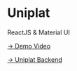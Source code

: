 # Uniplat 
ReactJS & Material UI

[-> Demo Video ](https://www.youtube.com/watch?v=sGqz75Ve1kQ)

[-> Uniplat Backend ](https://github.com/abdussametkaci/uniplat-api)


